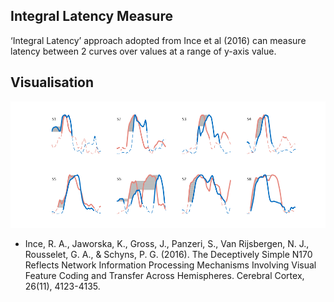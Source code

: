 ## Integral Latency Measure ##

 ‘Integral Latency’ approach adopted from Ince et al (2016) can measure latency between 2 curves over values at a range of y-axis value. 
 
  
## Visualisation ##

<img src="/IntergralLatency_examples.png" alt="" width="800">


- Ince, R. A., Jaworska, K., Gross, J., Panzeri, S., Van Rijsbergen, N. J., Rousselet, G. A., & Schyns, P. G. (2016). The Deceptively Simple N170 Reflects Network Information Processing Mechanisms Involving Visual Feature Coding and Transfer Across Hemispheres. Cerebral Cortex, 26(11), 4123-4135.
